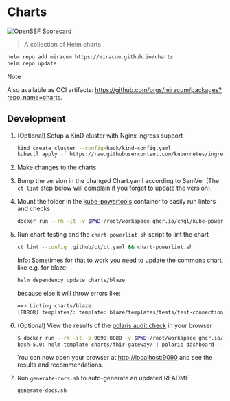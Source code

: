 # Charts

[![OpenSSF Scorecard](https://api.securityscorecards.dev/projects/github.com/miracum/charts/badge)](https://api.securityscorecards.dev/projects/github.com/miracum/charts)

> A collection of Helm charts

```sh
helm repo add miracum https://miracum.github.io/charts
helm repo update
```

> [!NOTE]
> Also available as OCI artifacts: <https://github.com/orgs/miracum/packages?repo_name=charts>.

## Development

1. (Optional) Setup a KinD cluster with Nginx ingress support

   ```sh
   kind create cluster --config=hack/kind-config.yaml
   kubectl apply -f https://raw.githubusercontent.com/kubernetes/ingress-nginx/master/deploy/static/provider/kind/deploy.yaml
   ```

1. Make changes to the charts

1. Bump the version in the changed Chart.yaml according to SemVer (The `ct lint` step below will complain if you forget to update the version).

1. Mount the folder in the [kube-powertools](https://github.com/chgl/kube-powertools) container to easily run linters and checks

   ```sh
   docker run --rm -it -v $PWD:/root/workspace ghcr.io/chgl/kube-powertools:v2.3.63@sha256:923f253e093bac8df4ba3b9a5d6062f9425fa61be687d8dfd56df605241c68fd
   ```

1. Run chart-testing and the `chart-powerlint.sh` script to lint the chart

   ```sh
   ct lint --config .github/ct/ct.yaml && chart-powerlint.sh
   ```

   Info: Sometimes for that to work you need to update the commons chart, like e.g. for blaze:

   ```sh
   helm dependency update charts/blaze
   ```

   because else it will throw errors like:

   ```sh
   ==> Linting charts/blaze
   [ERROR] templates/: template: blaze/templates/tests/test-connection.yaml:25:21: executing "blaze/templates/tests/test-connection.yaml" at <include "common.resources.preset" (dict "type" .Values.tests.resourcesPreset)>: error calling include: template: no template "common.resources.preset" associated with template "gotpl"
   ```

1. (Optional) View the results of the [polaris audit check](https://github.com/FairwindsOps/polaris) in your browser

   ```sh
   $ docker run --rm -it -p 9090:8080 -v $PWD:/root/workspace ghcr.io/chgl/kube-powertools:v2.3.63@sha256:923f253e093bac8df4ba3b9a5d6062f9425fa61be687d8dfd56df605241c68fd
   bash-5.0: helm template charts/fhir-gateway/ | polaris dashboard --config .polaris.yaml --audit-path -
   ```

   You can now open your browser at <http://localhost:9090> and see the results and recommendations.

1. Run `generate-docs.sh` to auto-generate an updated README

   ```sh
   generate-docs.sh
   ```
